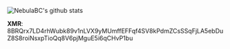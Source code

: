 ![NebulaBC's github stats](https://github-readme-stats.vercel.app/api?username=nebulabc&show_icons=true&theme=radical)

**XMR**: 8BRQrx7LD4rhWubk89v1nLVX9yMUmffEFFqf4SV8kPdmZCsSSqFjLA5ebDuZ8S8roiNsxpTioQq8V6pjMguE5i6qCHvP1bu
